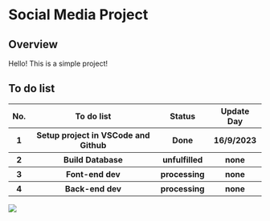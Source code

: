 
<h1>Social Media Project</h1>
<h2>Overview</h2>
<p>Hello! This is a simple project!</p>
<h2>To do list</h2>
<table>
  <tr>
    <th>No.</th>
    <th>To do list</th>
    <th>Status</th>
    <th>Update Day</th>
  </tr>
  <tr>
    <tr>
    <th>1</th>
    <th>Setup project in VSCode and Github</th>
    <th>Done</th>
    <th>16/9/2023</th>
  </tr>
    <th>2</th>
    <th>Build Database</th>
    <th>unfulfilled</th>
    <th>none</th>
  </tr>
  
  <tr>
    <th>3</th>
    <th>Font-end dev</th>
    <th>processing</th>
    <th>none</th>
  </tr>
  <tr>
    <th>4</th>
    <th>Back-end dev</th>
    <th>processing</th>
    <th>none</th>
  </tr>
</table>
<image src="https://github.com/K0l4s/SocialMedia/assets/87256083/e1a1e2f3-8e37-423d-9298-9cf82c3837b2"></image>
